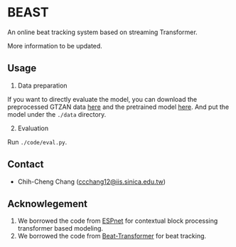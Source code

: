 # BEAST
An online beat tracking system based on streaming Transformer.

More information to be updated.

## Usage
1. Data preparation

If you want to directly evaluate the model, you can download the preprocessed GTZAN data [here](https://drive.google.com/file/d/1BQDXxCYxhU6iFC5wb_W6QYXjWUE5PUXO/view?usp=sharing) and the pretrained model [here](https://drive.google.com/file/d/17yiv4cIsI1rBL8vUAtAVJN1pUPXQOAhl/view?usp=sharing). And put the model under the `./data` directory.

2. Evaluation

Run `./code/eval.py`.

## Contact
- Chih-Cheng Chang (ccchang12@iis.sinica.edu.tw)

## Acknowlegement
1. We borrowed the code from [ESPnet](https://github.com/espnet/espnet) for contextual block processing transformer based modeling.
2. We borrowed the code from [Beat-Transformer](https://github.com/zhaojw1998/Beat-Transformer) for beat tracking.
